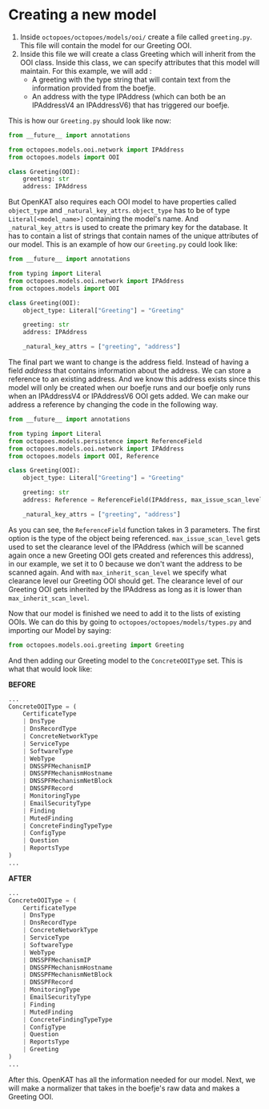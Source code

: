 # Creating a new model

1. Inside `octopoes/octopoes/models/ooi/` create a file called `greeting.py`. This file will contain the model for our Greeting OOI.
2. Inside this file we will create a class Greeting which will inherit from the OOI class. Inside this class, we can specify attributes that this model will maintain. For this example, we will add :
   - A greeting with the type string that will contain text from the information provided from the boefje.
   - An address with the type IPAddress (which can both be an IPAddressV4 an IPAddressV6) that has triggered our boefje.

This is how our `Greeting.py` should look like now:

```python
from __future__ import annotations

from octopoes.models.ooi.network import IPAddress
from octopoes.models import OOI

class Greeting(OOI):
    greeting: str
    address: IPAddress
```

But OpenKAT also requires each OOI model to have properties called `object_type` and `_natural_key_attrs`. `object_type` has to be of type `Literal[<model_name>]` containing the model's name. And `_natural_key_attrs` is used to create the primary key for the database. It has to contain a list of strings that contain names of the unique attributes of our model. This is an example of how our `Greeting.py` could look like:

```python
from __future__ import annotations

from typing import Literal
from octopoes.models.ooi.network import IPAddress
from octopoes.models import OOI

class Greeting(OOI):
    object_type: Literal["Greeting"] = "Greeting"

    greeting: str
    address: IPAddress

    _natural_key_attrs = ["greeting", "address"]
```

The final part we want to change is the address field. Instead of having a field _address_ that contains information about the address. We can store a reference to an existing address. And we know this address exists since this model will only be created when our boefje runs and our boefje only runs when an IPAddressV4 or IPAddressV6 OOI gets added. We can make our address a reference by changing the code in the following way.

```python
from __future__ import annotations

from typing import Literal
from octopoes.models.persistence import ReferenceField
from octopoes.models.ooi.network import IPAddress
from octopoes.models import OOI, Reference

class Greeting(OOI):
    object_type: Literal["Greeting"] = "Greeting"

    greeting: str
    address: Reference = ReferenceField(IPAddress, max_issue_scan_level=0, max_inherit_scan_level=3)

    _natural_key_attrs = ["greeting", "address"]
```

As you can see, the `ReferenceField` function takes in 3 parameters. The first option is the type of the object being referenced. `max_issue_scan_level` gets used to set the clearance level of the IPAddress (which will be scanned again once a new Greeting OOI gets created and references this address), in our example, we set it to 0 because we don't want the address to be scanned again. And with `max_inherit_scan_level` we specify what clearance level our Greeting OOI should get. The clearance level of our Greeting OOI gets inherited by the IPAddress as long as it is lower than `max_inherit_scan_level`.

Now that our model is finished we need to add it to the lists of existing OOIs. We can do this by going to `octopoes/octopoes/models/types.py` and importing our Model by saying:

```python
from octopoes.models.ooi.greeting import Greeting
```

And then adding our Greeting model to the `ConcreteOOIType` set. This is what that would look like:

**BEFORE**

```python
...
ConcreteOOIType = (
    CertificateType
    | DnsType
    | DnsRecordType
    | ConcreteNetworkType
    | ServiceType
    | SoftwareType
    | WebType
    | DNSSPFMechanismIP
    | DNSSPFMechanismHostname
    | DNSSPFMechanismNetBlock
    | DNSSPFRecord
    | MonitoringType
    | EmailSecurityType
    | Finding
    | MutedFinding
    | ConcreteFindingTypeType
    | ConfigType
    | Question
    | ReportsType
)
...
```

**AFTER**

```python
...
ConcreteOOIType = (
    CertificateType
    | DnsType
    | DnsRecordType
    | ConcreteNetworkType
    | ServiceType
    | SoftwareType
    | WebType
    | DNSSPFMechanismIP
    | DNSSPFMechanismHostname
    | DNSSPFMechanismNetBlock
    | DNSSPFRecord
    | MonitoringType
    | EmailSecurityType
    | Finding
    | MutedFinding
    | ConcreteFindingTypeType
    | ConfigType
    | Question
    | ReportsType
    | Greeting
)
...
```

After this. OpenKAT has all the information needed for our model. Next, we will make a normalizer that takes in the boefje's raw data and makes a Greeting OOI.
